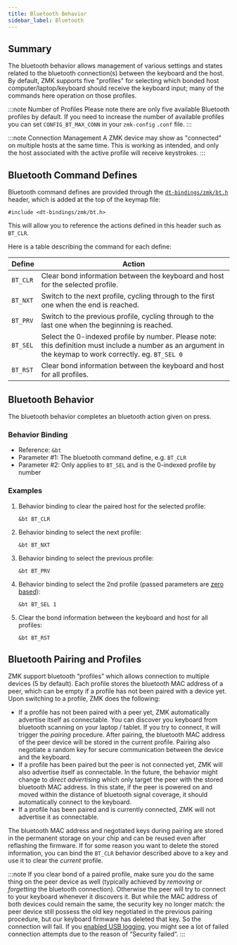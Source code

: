 ```yaml
---
title: Bluetooth Behavior
sidebar_label: Bluetooth
---
```


## Summary

The bluetooth behavior allows management of various settings and states related to the bluetooth connection(s)
between the keyboard and the host. By default, ZMK supports five "profiles" for selecting which bonded host
computer/laptop/keyboard should receive the keyboard input; many of the commands here operation on those profiles.

:::note Number of Profiles
Please note there are only five available Bluetooth profiles by default. If you need to increase the number of available profiles you can set `CONFIG_BT_MAX_CONN` in your `zmk-config` `.conf` file.
:::

:::note Connection Management
A ZMK device may show as "connected" on multiple hosts at the same time. This is working as intended, and only the host associated with the active profile will receive keystrokes.
:::

## Bluetooth Command Defines

Bluetooth command defines are provided through the [`dt-bindings/zmk/bt.h`](https://github.com/zmkfirmware/zmk/blob/main/app/include/dt-bindings/zmk/bt.h) header,
which is added at the top of the keymap file:

```
#include <dt-bindings/zmk/bt.h>
```

This will allow you to reference the actions defined in this header such as `BT_CLR`.

Here is a table describing the command for each define:

| Define   | Action                                                                                                                                                    |
| -------- | --------------------------------------------------------------------------------------------------------------------------------------------------------- |
| `BT_CLR` | Clear bond information between the keyboard and host for the selected profile.                                                                            |
| `BT_NXT` | Switch to the next profile, cycling through to the first one when the end is reached.                                                                     |
| `BT_PRV` | Switch to the previous profile, cycling through to the last one when the beginning is reached.                                                            |
| `BT_SEL` | Select the 0-indexed profile by number. Please note: this definition must include a number as an argument in the keymap to work correctly. eg. `BT_SEL 0` |
| `BT_RST` | Clear bond information between the keyboard and host for all profiles.                                                                                    |


## Bluetooth Behavior

The bluetooth behavior completes an bluetooth action given on press.

### Behavior Binding

- Reference: `&bt`
- Parameter #1: The bluetooth command define, e.g. `BT_CLR`
- Parameter #2: Only applies to `BT_SEL` and is the 0-indexed profile by number

### Examples

1. Behavior binding to clear the paired host for the selected profile:

   ```
   &bt BT_CLR
   ```

1. Behavior binding to select the next profile:

   ```
   &bt BT_NXT
   ```

1. Behavior binding to select the previous profile:

   ```
   &bt BT_PRV
   ```

1. Behavior binding to select the 2nd profile (passed parameters are [zero based](https://en.wikipedia.org/wiki/Zero-based_numbering)):

   ```
   &bt BT_SEL 1
   ```

1. Clear the bond information between the keyboard and host for all profiles:

   ```
   &bt BT_RST
   ```

## Bluetooth Pairing and Profiles

ZMK support bluetooth “profiles” which allows connection to multiple devices (5 by default). Each profile stores the bluetooth MAC address of a peer, which can be empty if a profile has not been paired with a device yet. Upon switching to a profile, ZMK does the following:

- If a profile has not been paired with a peer yet, ZMK automatically advertise itself as connectable. You can discover you keyboard from bluetooth scanning on your laptop / tablet. If you try to connect, it will trigger the _pairing_ procedure. After pairing, the bluetooth MAC address of the peer device will be stored in the current profile. Pairing also negotiate a random key for secure communication between the device and the keyboard.
- If a profile has been paired but the peer is not connected yet, ZMK will also advertise itself as connectable. In the future, the behavior might change to _direct advertising_ which only target the peer with the stored bluetooth MAC address. In this state, if the peer is powered on and moved within the distance of bluetooth signal coverage, it should automatically connect to the keyboard.
- If a profile has been paired and is currently connected, ZMK will not advertise it as connectable.

The bluetooth MAC address and negotiated keys during pairing are stored in the permanent storage on your chip and can be reused even after reflashing the firmware. If for some reason you want to delete the stored information, you can bind the `BT_CLR` behavior described above to a key and use it to clear the _current_ profile.

:::note
If you clear bond of a paired profile, make sure you do the same thing on the peer device as well (typically achieved by _removing_ or _forgetting_ the bluetooth connection). Otherwise the peer will try to connect to your keyboard whenever it discovers it. But while the MAC address of both devices could remain the same, the security key no longer match: the peer device still possess the old key negotiated in the previous pairing procedure, but our keyboard firmware has deleted that key. So the connection will fail. If you [enabled USB logging](../development/usb-logging), you might see a lot of failed connection attempts due to the reason of “Security failed”.
:::
